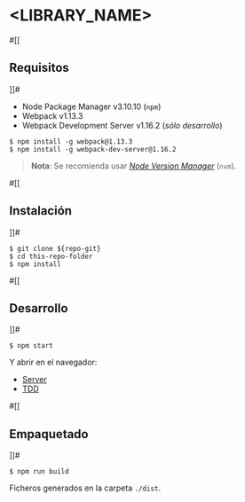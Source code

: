 # <LIBRARY_NAME>

#[[
## Requisitos
]]#

* Node Package Manager v3.10.10 (`npm`)
* Webpack v1.13.3
* Webpack Development Server v1.16.2 (*sólo desarrollo*)

```
$ npm install -g webpack@1.13.3
$ npm install -g webpack-dev-server@1.16.2
```

> **Nota**: Se recomienda usar [*Node Version Manager*](https://github.com/creationix/nvm) (`nvm`).

#[[
## Instalación
]]#

```
$ git clone ${repo-git}
$ cd this-repo-folder
$ npm install
```

#[[
## Desarrollo
]]#

```
$ npm start
```

Y abrir en el navegador:

* [Server](http://localhost:8080/webpack-dev-server/<ENTRY_NAME>)
* [TDD](http://localhost:8080/webpack-dev-server/spec)

#[[
## Empaquetado
]]#

```
$ npm run build
```

Ficheros generados en la carpeta `./dist`.
